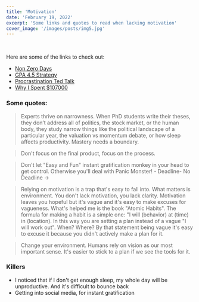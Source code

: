 ```yaml
---
title: 'Motivation'
date: 'February 19, 2022'
excerpt: 'Some links and quotes to read when lacking motivation'
cover_image: '/images/posts/img5.jpg'
---
```


<br>

Here are some of the links to check out:

- [Non Zero Days](https://medium.com/@fayadh56/the-concept-of-no-more-zero-days-and-why-motivation-is-fleeting-9c1c307f8948)
- [GPA 4.5 Strategy](https://tenxengineer.medium.com/gpa-4-5-strategy-d9a93594058d)
- [Procrastination Ted Talk](<[https://www.youtube.com/watch?v=arj7oStGLkU&ab_channel=TED](https://www.youtube.com/watch?v=arj7oStGLkU&ab_channel=TED)>)
- [Why I Spent $107000](https://youtu.be/i8iWFdwlXsM)

### Some quotes:

> Experts thrive on narrowness. When PhD students write their theses, they don’t address all of politics, the stock market, or the human body, they study narrow things like the political landscape of a particular year, the valuation vs momentum debate, or how sleep affects productivity. Mastery needs a boundary.

> Don't focus on the final product, focus on the process.

> Don't let "Easy and Fun" instant gratification monkey in your head to get control. Otherwise you'll deal with Panic Monster! - Deadline- No Deadline ->

> Relying on motivation is a trap that's easy to fall into. What matters is environment. You don't lack motivation, you lack clarity. Motivation leaves you hopeful but it's vague and it's easy to make excuses for vagueness. What's helped me is the book "Atomic Habits". The formula for making a habit is a simple one: "I will (behavior) at (time) in (location). In this way you are setting a plan instead of a vague "I will work out". When? Where? By that statement being vague it's easy to excuse it because you didn't actively make a plan for it.

> Change your environment. Humans rely on vision as our most important sense. It's easier to stick to a plan if we see the tools for it.

### Killers

- I noticed that if I don't get enough sleep, my whole day will be unproductive. And it's difficult to bounce back
- Getting into social media, for instant gratification
